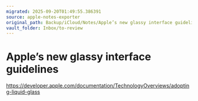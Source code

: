 ```yaml
---
migrated: 2025-09-20T01:49:55.386391
source: apple-notes-exporter
original_path: Backup/iCloud/Notes/Apple’s new glassy interface guidelines.md
vault_folder: Inbox/to-review
---
```

# Apple’s new glassy interface guidelines 

https://developer.apple.com/documentation/TechnologyOverviews/adopting-liquid-glass
